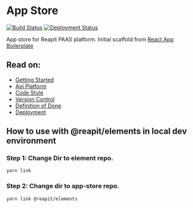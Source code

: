 # App Store

[![Build Status](https://dev.azure.com/reapit/App%20Store/_apis/build/status/reapit.app-store?branchName=develop)](https://dev.azure.com/reapit/App%20Store/_build/latest?definitionId=12&branchName=develop)
[![Deployment Status](https://vsrm.dev.azure.com/reapit/_apis/public/Release/badge/ce5c2b72-fc0b-47b0-a94b-cc369120b059/2/2)](https://d3ps8i1lmu75tx.cloudfront.net/)

App store for Reapit PAAS platform. Initial scaffold from [React App Boilerplate](https://github.com/reapit/react-app)

## Read on:

- [Getting Started](./src/docs/GETTING_STARTED.md)
- [Api Platform](./src/docs/API_PLATFORM.md)
- [Code Style](./src/docs/CODE_STYLE.md)
- [Version Control](./VERSION_CONTROL.md)
- [Definition of Done](./src/docs/DEFINITION_OF_DONE.md)
- [Deployment](./src/docs/DEPLOYMENT.md)

## How to use with @reapit/elements in local dev environment
### Step 1: Change Dir to element repo.
`yarn link`
### Step 2: Change dir to app-store repo.
`yarn link @reapit/elements`